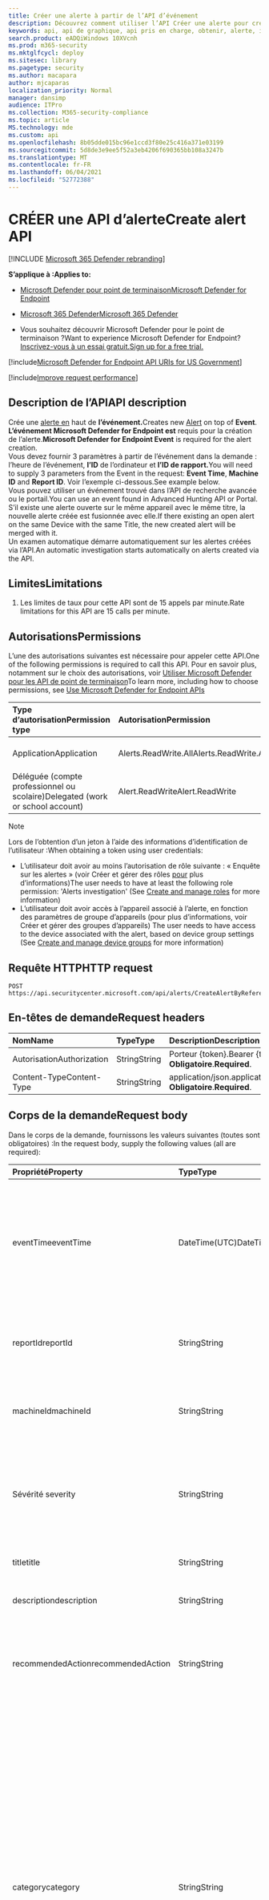 ```yaml
---
title: Créer une alerte à partir de l’API d’événement
description: Découvrez comment utiliser l’API Créer une alerte pour créer une alerte en haut de l’événement dans Microsoft Defender pour le point de terminaison.
keywords: api, api de graphique, api pris en charge, obtenir, alerte, informations, ID
search.product: eADQiWindows 10XVcnh
ms.prod: m365-security
ms.mktglfcycl: deploy
ms.sitesec: library
ms.pagetype: security
ms.author: macapara
author: mjcaparas
localization_priority: Normal
manager: dansimp
audience: ITPro
ms.collection: M365-security-compliance
ms.topic: article
MS.technology: mde
ms.custom: api
ms.openlocfilehash: 8b05dde015bc96e1ccd3f80e25c416a371e03199
ms.sourcegitcommit: 5d8de3e9ee5f52a3eb4206f690365bb108a3247b
ms.translationtype: MT
ms.contentlocale: fr-FR
ms.lasthandoff: 06/04/2021
ms.locfileid: "52772388"
---
```

# <a name="create-alert-api"></a><span data-ttu-id="1b944-104">CRÉER une API d’alerte</span><span class="sxs-lookup"><span data-stu-id="1b944-104">Create alert API</span></span>

[!INCLUDE [Microsoft 365 Defender rebranding](../../includes/microsoft-defender.md)]

<span data-ttu-id="1b944-105">**S’applique à :**</span><span class="sxs-lookup"><span data-stu-id="1b944-105">**Applies to:**</span></span>
- [<span data-ttu-id="1b944-106">Microsoft Defender pour point de terminaison</span><span class="sxs-lookup"><span data-stu-id="1b944-106">Microsoft Defender for Endpoint</span></span>](https://go.microsoft.com/fwlink/p/?linkid=2154037)
- [<span data-ttu-id="1b944-107">Microsoft 365 Defender</span><span class="sxs-lookup"><span data-stu-id="1b944-107">Microsoft 365 Defender</span></span>](https://go.microsoft.com/fwlink/?linkid=2118804)

- <span data-ttu-id="1b944-108">Vous souhaitez découvrir Microsoft Defender pour le point de terminaison ?</span><span class="sxs-lookup"><span data-stu-id="1b944-108">Want to experience Microsoft Defender for Endpoint?</span></span> [<span data-ttu-id="1b944-109">Inscrivez-vous à un essai gratuit.</span><span class="sxs-lookup"><span data-stu-id="1b944-109">Sign up for a free trial.</span></span>](https://www.microsoft.com/microsoft-365/windows/microsoft-defender-atp?ocid=docs-wdatp-exposedapis-abovefoldlink) 

[!include[Microsoft Defender for Endpoint API URIs for US Government](../../includes/microsoft-defender-api-usgov.md)]

[!include[Improve request performance](../../includes/improve-request-performance.md)]


## <a name="api-description"></a><span data-ttu-id="1b944-110">Description de l’API</span><span class="sxs-lookup"><span data-stu-id="1b944-110">API description</span></span>
<span data-ttu-id="1b944-111">Crée une [alerte en](alerts.md) haut de **l’événement.**</span><span class="sxs-lookup"><span data-stu-id="1b944-111">Creates new [Alert](alerts.md) on top of **Event**.</span></span>
<br><span data-ttu-id="1b944-112">**L’événement Microsoft Defender for Endpoint est** requis pour la création de l’alerte.</span><span class="sxs-lookup"><span data-stu-id="1b944-112">**Microsoft Defender for Endpoint Event** is required for the alert creation.</span></span>
<br><span data-ttu-id="1b944-113">Vous devez fournir 3 paramètres à partir de l’événement dans la demande : l’heure de l’événement, **l’ID** de l’ordinateur et **l’ID de rapport.**</span><span class="sxs-lookup"><span data-stu-id="1b944-113">You will need to supply 3 parameters from the Event in the request: **Event Time**, **Machine ID** and **Report ID**.</span></span> <span data-ttu-id="1b944-114">Voir l’exemple ci-dessous.</span><span class="sxs-lookup"><span data-stu-id="1b944-114">See example below.</span></span>
<br><span data-ttu-id="1b944-115">Vous pouvez utiliser un événement trouvé dans l’API de recherche avancée ou le portail.</span><span class="sxs-lookup"><span data-stu-id="1b944-115">You can use an event found in Advanced Hunting API or Portal.</span></span>
<br><span data-ttu-id="1b944-116">S’il existe une alerte ouverte sur le même appareil avec le même titre, la nouvelle alerte créée est fusionnée avec elle.</span><span class="sxs-lookup"><span data-stu-id="1b944-116">If there existing an open alert on the same Device with the same Title, the new created alert will be merged with it.</span></span>
<br><span data-ttu-id="1b944-117">Un examen automatique démarre automatiquement sur les alertes créées via l’API.</span><span class="sxs-lookup"><span data-stu-id="1b944-117">An automatic investigation starts automatically on alerts created via the API.</span></span>


## <a name="limitations"></a><span data-ttu-id="1b944-118">Limites</span><span class="sxs-lookup"><span data-stu-id="1b944-118">Limitations</span></span>
1. <span data-ttu-id="1b944-119">Les limites de taux pour cette API sont de 15 appels par minute.</span><span class="sxs-lookup"><span data-stu-id="1b944-119">Rate limitations for this API are 15 calls per minute.</span></span>


## <a name="permissions"></a><span data-ttu-id="1b944-120">Autorisations</span><span class="sxs-lookup"><span data-stu-id="1b944-120">Permissions</span></span>

<span data-ttu-id="1b944-121">L’une des autorisations suivantes est nécessaire pour appeler cette API.</span><span class="sxs-lookup"><span data-stu-id="1b944-121">One of the following permissions is required to call this API.</span></span> <span data-ttu-id="1b944-122">Pour en savoir plus, notamment sur le choix des autorisations, voir [Utiliser Microsoft Defender pour les API de point de terminaison](apis-intro.md)</span><span class="sxs-lookup"><span data-stu-id="1b944-122">To learn more, including how to choose permissions, see [Use Microsoft Defender for Endpoint APIs](apis-intro.md)</span></span>

<span data-ttu-id="1b944-123">Type d’autorisation</span><span class="sxs-lookup"><span data-stu-id="1b944-123">Permission type</span></span> |   <span data-ttu-id="1b944-124">Autorisation</span><span class="sxs-lookup"><span data-stu-id="1b944-124">Permission</span></span>  |   <span data-ttu-id="1b944-125">Nom d’affichage de l’autorisation</span><span class="sxs-lookup"><span data-stu-id="1b944-125">Permission display name</span></span>
:---|:---|:---
<span data-ttu-id="1b944-126">Application</span><span class="sxs-lookup"><span data-stu-id="1b944-126">Application</span></span> |   <span data-ttu-id="1b944-127">Alerts.ReadWrite.All</span><span class="sxs-lookup"><span data-stu-id="1b944-127">Alerts.ReadWrite.All</span></span> |  <span data-ttu-id="1b944-128">« Lire et écrire toutes les alertes »</span><span class="sxs-lookup"><span data-stu-id="1b944-128">'Read and write all alerts'</span></span>
<span data-ttu-id="1b944-129">Déléguée (compte professionnel ou scolaire)</span><span class="sxs-lookup"><span data-stu-id="1b944-129">Delegated (work or school account)</span></span> | <span data-ttu-id="1b944-130">Alert.ReadWrite</span><span class="sxs-lookup"><span data-stu-id="1b944-130">Alert.ReadWrite</span></span> | <span data-ttu-id="1b944-131">« Lire et écrire des alertes »</span><span class="sxs-lookup"><span data-stu-id="1b944-131">'Read and write alerts'</span></span>

>[!Note]
> <span data-ttu-id="1b944-132">Lors de l’obtention d’un jeton à l’aide des informations d’identification de l’utilisateur :</span><span class="sxs-lookup"><span data-stu-id="1b944-132">When obtaining a token using user credentials:</span></span>
>- <span data-ttu-id="1b944-133">L’utilisateur doit avoir au moins l’autorisation de rôle suivante : « Enquête sur les alertes » (voir Créer et gérer des rôles [pour](user-roles.md) plus d’informations)</span><span class="sxs-lookup"><span data-stu-id="1b944-133">The user needs to have at least the following role permission: 'Alerts investigation' (See [Create and manage roles](user-roles.md) for more information)</span></span>
>- <span data-ttu-id="1b944-134">L’utilisateur doit avoir accès à l’appareil associé à l’alerte, en fonction des paramètres de groupe d’appareils (pour plus d’informations, voir Créer et gérer des groupes d’appareils) [](machine-groups.md)</span><span class="sxs-lookup"><span data-stu-id="1b944-134">The user needs to have access to the device associated with the alert, based on device group settings (See [Create and manage device groups](machine-groups.md) for more information)</span></span>

## <a name="http-request"></a><span data-ttu-id="1b944-135">Requête HTTP</span><span class="sxs-lookup"><span data-stu-id="1b944-135">HTTP request</span></span>

```
POST https://api.securitycenter.microsoft.com/api/alerts/CreateAlertByReference
```

## <a name="request-headers"></a><span data-ttu-id="1b944-136">En-têtes de demande</span><span class="sxs-lookup"><span data-stu-id="1b944-136">Request headers</span></span>

<span data-ttu-id="1b944-137">Nom</span><span class="sxs-lookup"><span data-stu-id="1b944-137">Name</span></span> | <span data-ttu-id="1b944-138">Type</span><span class="sxs-lookup"><span data-stu-id="1b944-138">Type</span></span> | <span data-ttu-id="1b944-139">Description</span><span class="sxs-lookup"><span data-stu-id="1b944-139">Description</span></span>
:---|:---|:---
<span data-ttu-id="1b944-140">Autorisation</span><span class="sxs-lookup"><span data-stu-id="1b944-140">Authorization</span></span> | <span data-ttu-id="1b944-141">String</span><span class="sxs-lookup"><span data-stu-id="1b944-141">String</span></span> | <span data-ttu-id="1b944-142">Porteur {token}.</span><span class="sxs-lookup"><span data-stu-id="1b944-142">Bearer {token}.</span></span> <span data-ttu-id="1b944-143">**Obligatoire**.</span><span class="sxs-lookup"><span data-stu-id="1b944-143">**Required**.</span></span>
<span data-ttu-id="1b944-144">Content-Type</span><span class="sxs-lookup"><span data-stu-id="1b944-144">Content-Type</span></span> | <span data-ttu-id="1b944-145">String</span><span class="sxs-lookup"><span data-stu-id="1b944-145">String</span></span> | <span data-ttu-id="1b944-146">application/json.</span><span class="sxs-lookup"><span data-stu-id="1b944-146">application/json.</span></span> <span data-ttu-id="1b944-147">**Obligatoire**.</span><span class="sxs-lookup"><span data-stu-id="1b944-147">**Required**.</span></span>

## <a name="request-body"></a><span data-ttu-id="1b944-148">Corps de la demande</span><span class="sxs-lookup"><span data-stu-id="1b944-148">Request body</span></span>

<span data-ttu-id="1b944-149">Dans le corps de la demande, fournissons les valeurs suivantes (toutes sont obligatoires) :</span><span class="sxs-lookup"><span data-stu-id="1b944-149">In the request body, supply the following values (all are required):</span></span>

<span data-ttu-id="1b944-150">Propriété</span><span class="sxs-lookup"><span data-stu-id="1b944-150">Property</span></span> | <span data-ttu-id="1b944-151">Type</span><span class="sxs-lookup"><span data-stu-id="1b944-151">Type</span></span> | <span data-ttu-id="1b944-152">Description</span><span class="sxs-lookup"><span data-stu-id="1b944-152">Description</span></span>
:---|:---|:---
<span data-ttu-id="1b944-153">eventTime</span><span class="sxs-lookup"><span data-stu-id="1b944-153">eventTime</span></span> | <span data-ttu-id="1b944-154">DateTime(UTC)</span><span class="sxs-lookup"><span data-stu-id="1b944-154">DateTime(UTC)</span></span> | <span data-ttu-id="1b944-155">Heure précise de l’événement en tant que chaîne, tel qu’obtenu à partir d’un chasse avancée.</span><span class="sxs-lookup"><span data-stu-id="1b944-155">The precise time of the event as string, as obtained from advanced hunting.</span></span> <span data-ttu-id="1b944-156">Par exemple, ```2018-08-03T16:45:21.7115183Z``` **obligatoire**.</span><span class="sxs-lookup"><span data-stu-id="1b944-156">e.g. ```2018-08-03T16:45:21.7115183Z``` **Required**.</span></span>
<span data-ttu-id="1b944-157">reportId</span><span class="sxs-lookup"><span data-stu-id="1b944-157">reportId</span></span> | <span data-ttu-id="1b944-158">String</span><span class="sxs-lookup"><span data-stu-id="1b944-158">String</span></span> | <span data-ttu-id="1b944-159">ReportId de l’événement, tel qu’obtenu à partir d’un chasse avancée.</span><span class="sxs-lookup"><span data-stu-id="1b944-159">The reportId of the event, as obtained from advanced hunting.</span></span> <span data-ttu-id="1b944-160">**Obligatoire**.</span><span class="sxs-lookup"><span data-stu-id="1b944-160">**Required**.</span></span>
<span data-ttu-id="1b944-161">machineId</span><span class="sxs-lookup"><span data-stu-id="1b944-161">machineId</span></span> | <span data-ttu-id="1b944-162">String</span><span class="sxs-lookup"><span data-stu-id="1b944-162">String</span></span> | <span data-ttu-id="1b944-163">ID de l’appareil sur lequel l’événement a été identifié.</span><span class="sxs-lookup"><span data-stu-id="1b944-163">Id of the device on which the event was identified.</span></span> <span data-ttu-id="1b944-164">**Obligatoire**.</span><span class="sxs-lookup"><span data-stu-id="1b944-164">**Required**.</span></span>
<span data-ttu-id="1b944-165">Sévérité </span><span class="sxs-lookup"><span data-stu-id="1b944-165">severity</span></span> | <span data-ttu-id="1b944-166">String</span><span class="sxs-lookup"><span data-stu-id="1b944-166">String</span></span> | <span data-ttu-id="1b944-167">Gravité de l’alerte.</span><span class="sxs-lookup"><span data-stu-id="1b944-167">Severity of the alert.</span></span> <span data-ttu-id="1b944-168">Les valeurs de propriété sont : « Low » (faible), « Medium » (moyen) et « High » (élevé).</span><span class="sxs-lookup"><span data-stu-id="1b944-168">The property values are: 'Low', 'Medium' and 'High'.</span></span> <span data-ttu-id="1b944-169">**Obligatoire**.</span><span class="sxs-lookup"><span data-stu-id="1b944-169">**Required**.</span></span>
<span data-ttu-id="1b944-170">title</span><span class="sxs-lookup"><span data-stu-id="1b944-170">title</span></span> | <span data-ttu-id="1b944-171">String</span><span class="sxs-lookup"><span data-stu-id="1b944-171">String</span></span> | <span data-ttu-id="1b944-172">Titre de l’alerte.</span><span class="sxs-lookup"><span data-stu-id="1b944-172">Title for the alert.</span></span> <span data-ttu-id="1b944-173">**Obligatoire**.</span><span class="sxs-lookup"><span data-stu-id="1b944-173">**Required**.</span></span>
<span data-ttu-id="1b944-174">description</span><span class="sxs-lookup"><span data-stu-id="1b944-174">description</span></span> | <span data-ttu-id="1b944-175">String</span><span class="sxs-lookup"><span data-stu-id="1b944-175">String</span></span> | <span data-ttu-id="1b944-176">Description de l’alerte.</span><span class="sxs-lookup"><span data-stu-id="1b944-176">Description of the alert.</span></span> <span data-ttu-id="1b944-177">**Obligatoire**.</span><span class="sxs-lookup"><span data-stu-id="1b944-177">**Required**.</span></span>
<span data-ttu-id="1b944-178">recommendedAction</span><span class="sxs-lookup"><span data-stu-id="1b944-178">recommendedAction</span></span>| <span data-ttu-id="1b944-179">String</span><span class="sxs-lookup"><span data-stu-id="1b944-179">String</span></span> | <span data-ttu-id="1b944-180">Action recommandée par le responsable de la sécurité lors de l’analyse de l’alerte.</span><span class="sxs-lookup"><span data-stu-id="1b944-180">Action that is recommended to be taken by security officer when analyzing the alert.</span></span> <span data-ttu-id="1b944-181">**Obligatoire**.</span><span class="sxs-lookup"><span data-stu-id="1b944-181">**Required**.</span></span>
<span data-ttu-id="1b944-182">category</span><span class="sxs-lookup"><span data-stu-id="1b944-182">category</span></span>| <span data-ttu-id="1b944-183">String</span><span class="sxs-lookup"><span data-stu-id="1b944-183">String</span></span> | <span data-ttu-id="1b944-184">Catégorie de l’alerte.</span><span class="sxs-lookup"><span data-stu-id="1b944-184">Category of the alert.</span></span> <span data-ttu-id="1b944-185">Les valeurs de propriété sont : « General », « CommandAndControl », « Collection », « CredentialAccess », « DefenseEvasion », « Discovery », « Exfiltration », « Exploit », « Execution », « InitialAccess », « LateralMovement », « Malware », « Persistence », « PrivilegeEscalation », « Ransomware », « SuspiciousActivity » **Required**.</span><span class="sxs-lookup"><span data-stu-id="1b944-185">The property values are: "General", "CommandAndControl", "Collection", "CredentialAccess", "DefenseEvasion", "Discovery", "Exfiltration", "Exploit", "Execution", "InitialAccess", "LateralMovement", "Malware", "Persistence", "PrivilegeEscalation", "Ransomware", "SuspiciousActivity" **Required**.</span></span>

## <a name="response"></a><span data-ttu-id="1b944-186">Réponse</span><span class="sxs-lookup"><span data-stu-id="1b944-186">Response</span></span>

<span data-ttu-id="1b944-187">Si elle réussit, cette méthode renvoie 200 OK et un nouvel objet [d’alerte](alerts.md) dans le corps de la réponse.</span><span class="sxs-lookup"><span data-stu-id="1b944-187">If successful, this method returns 200 OK, and a new [alert](alerts.md) object in the response body.</span></span> <span data-ttu-id="1b944-188">Si l’événement avec les propriétés spécifiées (_reportId_, _eventTime_ et _machineId_) est in trouvé - 404 - In trouvé.</span><span class="sxs-lookup"><span data-stu-id="1b944-188">If event with the specified properties (_reportId_, _eventTime_ and _machineId_) was not found - 404 Not Found.</span></span>

## <a name="example"></a><span data-ttu-id="1b944-189">Exemple</span><span class="sxs-lookup"><span data-stu-id="1b944-189">Example</span></span>

<span data-ttu-id="1b944-190">**Demande**</span><span class="sxs-lookup"><span data-stu-id="1b944-190">**Request**</span></span>

<span data-ttu-id="1b944-191">Voici un exemple de demande.</span><span class="sxs-lookup"><span data-stu-id="1b944-191">Here is an example of the request.</span></span>

```http
POST https://api.securitycenter.microsoft.com/api/alerts/CreateAlertByReference
```

```json
{
    "machineId": "1e5bc9d7e413ddd7902c2932e418702b84d0cc07",
    "severity": "Low",
    "title": "example",
    "description": "example alert",
    "recommendedAction": "nothing",
    "eventTime": "2018-08-03T16:45:21.7115183Z",
    "reportId": "20776",
    "category": "Exploit"
}
```
